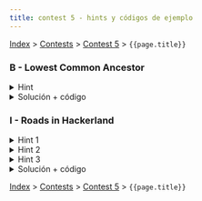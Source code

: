 ```yaml
---
title: contest 5 - hints y códigos de ejemplo
---
```


[Index](../index) > [Contests](../contests) > [Contest 5](../contests#contest-5) > ```{{page.title}}```


### B - Lowest Common Ancestor
<details> 
  <summary>Hint</summary>
  Problema "hello world" de LCA. Si te complicas implementádolo por primera vez, en los apuntes hay implementaciones de ejemplo, aunque recomiendo la primera vez entender bien la estructura en vez de hacer copy paste ciegamente.
</details>
<details>
  <summary>Solución + código</summary>
  <a href="https://github.com/PabloMessina/Competitive-Programming-Material/blob/master/Solved%20problems/SPOJ/LCA_LowestCommonAncestor.cpp">Código de ejemplo</a>
</details>

### I - Roads in Hackerland
<details> 
  <summary>Hint 1</summary>
  Notar que todas las aristas tienen pesos distintos (de hecho, potencias de 2 distintas). Entonces, el costo de un camino simple en el grafo se puede ver como un número binario, donde cada arista me indica qué bit debo prender.
</details>
<details> 
  <summary>Hint 2</summary>
  Se puede demostrar que el camino más barato entre 2 nodos A y B es el camino que los conecta en el Minimum Spanning Tree del grafo. Para verlo, por contradicción imagina que el óptimo fuera un camino alternativo distinto al del MST, dicho camino necesariamente debe usar al menos una arista e = (u,v) que no está en el MST. Luego hay 2 casos: 1) el costo de la arista "e" es mayor al camino que conecta u con v en el MST, en este caso podemos reemplazar "e" con el camino que conecta "u" con "v" en el MST y obtener un camino aún más barato para llegar de A a B (-><- contradicción), o bien 2) el costo de "e" es menor que el costo del camino de u a v en el MST, esto implica que hay una arista en dicho camino con una potencia de 2 mayor a la pontecia de 2 de "e", así que podemos reemplazar esa arista con "e" y obtener un MST aún más barato (-><- contradicción también). Es decir, en ambos casos hay contradicción así que nuestra suposición inicial es errónea, es decir, el óptimo entre A y B es necesariamente el camino del MST.
</details>
<details> 
  <summary>Hint 3</summary>
  Calcular la sumatoria de todos los caminos mínimos es equivalente a iterar por cada arista del MST y preguntarse en cuántos caminos mínimos dicha arista aparece, y así la contribución de la arista sería costo(arista) x count(arista). Y contar esto es trivial, la arista es un puente que separa al MST en 2 partes, entonces dicha arista aparece en todas las combinaciones de nodos de una parte con la otra.
</details>
<details> 
  <summary>Solución + código</summary>
  Encontramos el MST del grafo y luego corremos un DFS sobre el MST calculando por cada nodo el tamaño de su subárbol (cuántos nodos hay en su subárbol incluyéndolo), entonces la contribución de la arista que va de ese nodo a su padre inmediato es igual a su costo multiplicado por (N-K)*K, donde K es el tamaño del subárbol del nodo. Dado que la suma es gigante, podemos guardar su representación binaria en un arreglo de ints suficientemente grande, entonces sumar 2^C * (N-K)*K se puede hacer calculando (N-k)*K en un long long y luego sumando sus bits "a mano" sobre el arreglo shifteados C posiciones.
  <a href="https://github.com/PabloMessina/Competitive-Programming-Material/blob/master/Solved%20problems/hackerrank/RoadsInHackerLand.cpp">Código de ejemplo</a>
</details>

<!-- <details> 
  <summary>Hint</summary>   
</details>
<details> 
  <summary>Solución + código</summary>
  <a href="">Código de ejemplo</a>
</details> -->

[Index](../index) > [Contests](../contests) > [Contest 5](../contests#contest-5) > ```{{page.title}}```
